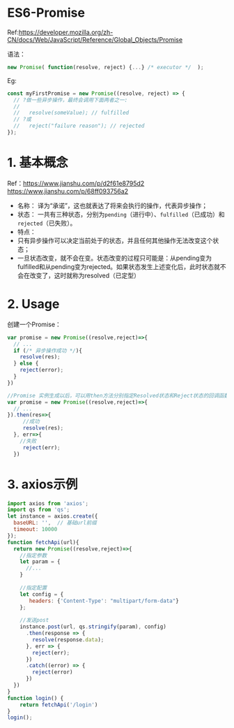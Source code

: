 # ES6-Promise

Ref:https://developer.mozilla.org/zh-CN/docs/Web/JavaScript/Reference/Global_Objects/Promise

语法：
```js
new Promise( function(resolve, reject) {...} /* executor */  );
```

Eg:
```js
const myFirstPromise = new Promise((resolve, reject) => {
  // ?做一些异步操作，最终会调用下面两者之一:
  //
  //   resolve(someValue); // fulfilled
  // ?或
  //   reject("failure reason"); // rejected
});
```

# 1. 基本概念

Ref：https://www.jianshu.com/p/d2f61e8795d2
https://www.jianshu.com/p/68ff093756a2


* 名称： 译为“承诺”，这也就表达了将来会执行的操作，代表异步操作；
* 状态： 一共有三种状态，分别为`pending`（进行中）、`fulfilled`（已成功）和`rejected`（已失败）。
* 特点：
 * 只有异步操作可以决定当前处于的状态，并且任何其他操作无法改变这个状态；
 * 一旦状态改变，就不会在变。状态改变的过程只可能是：从pending变为fulfilled和从pending变为rejected。如果状态发生上述变化后，此时状态就不会在改变了，这时就称为resolved（已定型）
 
# 2. Usage

创建一个Promise：

```js
var promise = new Promise((resolve,reject)=>{
  // ... 
  if (/* 异步操作成功 */){
    resolve(res);
  } else {
    reject(error);
  }
})

//Promise 实例生成以后，可以用then方法分别指定Resolved状态和Reject状态的回调函数。
var promise = new Promise((resolve,reject)=>{
  // ... 
}).then(res=>{
     //成功
     resolve(res);
  }, err=>{
    //失败
     reject(err);
  })
```

# 3. axios示例

```js
import axios from 'axios';
import qs from 'qs';
let instance = axios.create({
  baseURL: '',  // 基础url前缀
  timeout: 10000 
});
function fetchApi(url){
  return new Promise((resolve,reject)=>{
    //指定参数
    let param = {
      //...
    }
    
    //指定配置
    let config = {
       headers: {'Content-Type': "multipart/form-data"}
    };
    
    //发送post
    instance.post(url, qs.stringify(param), config)
      .then(response => {
        resolve(response.data);
      }, err => {
        reject(err);
      })
      .catch((error) => {
        reject(error)
      })
  })
}
function login() {
    return fetchApi('/login')
}
login();
```